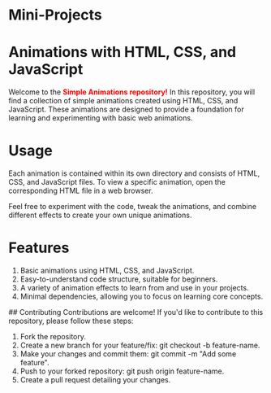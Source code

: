 # Mini-Projects
# Animations with HTML, CSS, and JavaScript
Welcome to the <b style="color: red;">Simple Animations repository!</b> In this repository, you will find a collection of simple animations created using HTML, CSS, and JavaScript. These animations are designed to provide a foundation for learning and experimenting with basic web animations.
# Usage
Each animation is contained within its own directory and consists of HTML, CSS, and JavaScript files. To view a specific animation, open the corresponding HTML file in a web browser.

Feel free to experiment with the code, tweak the animations, and combine different effects to create your own unique animations.
# Features
<ol>
  <li>Basic animations using HTML, CSS, and JavaScript.</li>
  <li>Easy-to-understand code structure, suitable for beginners.</li>
  <li>A variety of animation effects to learn from and use in your projects.</li>
  <li>Minimal dependencies, allowing you to focus on learning core concepts.</li>
</ol>
## Contributing
Contributions are welcome! If you'd like to contribute to this repository, please follow these steps:
<ol>
  <li>Fork the repository.</li>
  <li>Create a new branch for your feature/fix: git checkout -b feature-name.</li>
  <li>Make your changes and commit them: git commit -m "Add some feature".</li>
  <li>Push to your forked repository: git push origin feature-name.</li>
  <li>Create a pull request detailing your changes.</li>
</ol>
